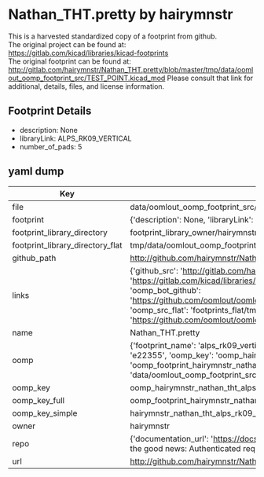 # Nathan_THT.pretty by hairymnstr  
This is a harvested standardized copy of a footprint from github.  
The original project can be found at:  
https://gitlab.com/kicad/libraries/kicad-footprints  
The original footprint can be found at:
http://gitlab.com/hairymnstr/Nathan_THT.pretty/blob/master/tmp/data/oomlout_oomp_footprint_src/TEST_POINT.kicad_mod
Please consult that link for additional, details, files, and license information.  
## Footprint Details
* description: None  
* libraryLink: ALPS_RK09_VERTICAL  
* number_of_pads: 5  
## yaml dump  
| Key | Value |  
| --- | --- |  
| file | data/oomlout_oomp_footprint_src/Nathan_THT.pretty/ALPS_RK09_VERTICAL.kicad_mod |  
| footprint | {'description': None, 'libraryLink': 'ALPS_RK09_VERTICAL', 'number_of_pads': 5} |  
| footprint_library_directory | footprint_library_owner/hairymnstr_Nathan_THT.pretty |  
| footprint_library_directory_flat | tmp/data/oomlout_oomp_footprint_src/footprints_flat/hairymnstr_nathan_tht_alps_rk09_vertical/working |  
| github_path | http://github.com/hairymnstr/Nathan_THT.pretty/blob/master/tmp/data/oomlout_oomp_footprint_src/ALPS_RK09_VERTICAL.kicad_mod |  
| links | {'github_src': 'http://gitlab.com/hairymnstr/Nathan_THT.pretty/blob/master/tmp/data/oomlout_oomp_footprint_src/TEST_POINT.kicad_mod', 'github_src_repo': 'https://gitlab.com/kicad/libraries/kicad-footprints', 'oomp_bot': 'tmp/data/oomlout_oomp_footprint_src/footprints/hairymnstr_nathan_tht_alps_rk09_vertical/working', 'oomp_bot_github': 'https://github.com/oomlout/oomlout_oomp_footprint_bot/tree/main/tmp/data/oomlout_oomp_footprint_src/footprints/hairymnstr_nathan_tht_alps_rk09_vertical/working', 'oomp_src_flat': 'footprints_flat/tmp/data/oomlout_oomp_footprint_src/footprints_flat/hairymnstr_nathan_tht_alps_rk09_vertical/working', 'oomp_src_flat_github': 'https://github.com/oomlout/oomlout_oomp_footprint_src/tree/main/tmp/data/oomlout_oomp_footprint_src/footprints_flat/hairymnstr_nathan_tht_alps_rk09_vertical/working'} |  
| name | Nathan_THT.pretty |  
| oomp | {'footprint_name': 'alps_rk09_vertical', 'library_name': 'nathan_tht', 'md5': 'e2235593f5c672e2a3e90c48f03525e7', 'md5_10': 'e2235593f5', 'md5_5': 'e2235', 'md5_6': 'e22355', 'oomp_key': 'oomp_hairymnstr_nathan_tht_alps_rk09_vertical', 'oomp_key_extra': 'oomp_footprint_hairymnstr_nathan_tht_alps_rk09_vertical', 'oomp_key_full': 'oomp_footprint_hairymnstr_nathan_tht_alps_rk09_vertical_e22355', 'oomp_key_simple': 'hairymnstr_nathan_tht_alps_rk09_vertical', 'original_filename': 'data/oomlout_oomp_footprint_src/Nathan_THT.pretty/ALPS_RK09_VERTICAL.kicad_mod', 'owner_name': 'hairymnstr'} |  
| oomp_key | oomp_hairymnstr_nathan_tht_alps_rk09_vertical |  
| oomp_key_full | oomp_footprint_hairymnstr_nathan_tht_alps_rk09_vertical |  
| oomp_key_simple | hairymnstr_nathan_tht_alps_rk09_vertical |  
| owner | hairymnstr |  
| repo | {'documentation_url': 'https://docs.github.com/rest/overview/resources-in-the-rest-api#rate-limiting', 'message': "API rate limit exceeded for 84.66.142.224. (But here's the good news: Authenticated requests get a higher rate limit. Check out the documentation for more details.)"} |  
| url | http://github.com/hairymnstr/Nathan_THT.pretty |  

